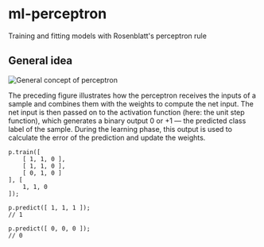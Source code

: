 # ml-perceptron
Training and fitting models with Rosenblatt's perceptron rule


## General idea
![General concept of perceptron](http://cdn.vicigo.com/img/2/640x640/X4Vs8rpZNWa9HT5Sq3bFXEvrJ189QipYPNisjeUiCckImHQ3D2.jpg)

The preceding figure illustrates how the perceptron receives the inputs of a sample and combines them with the weights to compute the net input. The net input is then passed on to the activation function (here: the unit step function), which generates a binary output 0 or +1 — the predicted class label of the sample. During the learning phase, this output is used to calculate the error of the prediction and update the weights.

```
p.train([
    [ 1, 1, 0 ],
    [ 1, 1, 0 ],
    [ 0, 1, 0 ]
], [
    1, 1, 0
]);

p.predict([ 1, 1, 1 ]);
// 1

p.predict([ 0, 0, 0 ]);
// 0
```